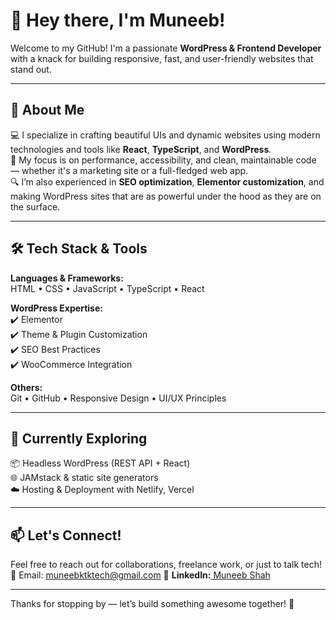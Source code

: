 # 👋 Hey there, I'm Muneeb!

Welcome to my GitHub! I'm a passionate **WordPress & Frontend Developer** with a knack for building responsive, fast, and user-friendly websites that stand out.

---

## 🚀 About Me

💻 I specialize in crafting beautiful UIs and dynamic websites using modern technologies and tools like **React**, **TypeScript**, and **WordPress**.  
🎯 My focus is on performance, accessibility, and clean, maintainable code — whether it's a marketing site or a full-fledged web app.  
🔍 I’m also experienced in **SEO optimization**, **Elementor customization**, and making WordPress sites that are as powerful under the hood as they are on the surface.

---

## 🛠️ Tech Stack & Tools

**Languages & Frameworks:**  
HTML • CSS • JavaScript • TypeScript • React

**WordPress Expertise:**  
✔️ Elementor  
✔️ Theme & Plugin Customization  
✔️ SEO Best Practices  
✔️ WooCommerce Integration

**Others:**  
Git • GitHub • Responsive Design • UI/UX Principles

---

## 🌱 Currently Exploring

📦 Headless WordPress (REST API + React)  
🌐 JAMstack & static site generators  
☁️ Hosting & Deployment with Netlify, Vercel

---

## 📫 Let's Connect!

Feel free to reach out for collaborations, freelance work, or just to talk tech! 
📩 Email: muneebktktech@gmail.com
🔗 **LinkedIn:**[ Muneeb Shah
](https://www.linkedin.com/in/muneeb-shah-63981a29a/)

---

Thanks for stopping by — let’s build something awesome together! 🚀

